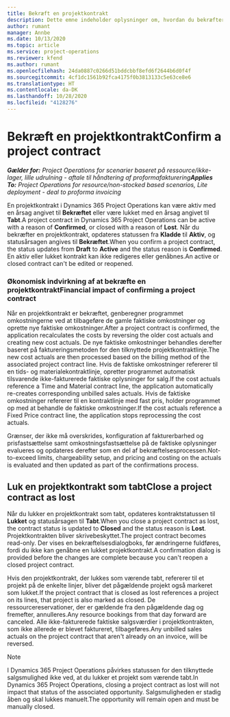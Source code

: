 ```yaml
---
title: Bekræft en projektkontrakt
description: Dette emne indeholder oplysninger om, hvordan du bekræfter en kontrakt i Project Operations.
author: rumant
manager: Annbe
ms.date: 10/13/2020
ms.topic: article
ms.service: project-operations
ms.reviewer: kfend
ms.author: rumant
ms.openlocfilehash: 24da0887c0266d51bddcbbf8efd6f2644b6d0f4f
ms.sourcegitcommit: 4cf1dc1561b92fca4175f0b3813133c5e63ce8e6
ms.translationtype: HT
ms.contentlocale: da-DK
ms.lasthandoff: 10/28/2020
ms.locfileid: "4128276"
---
```

# <a name="confirm-a-project-contract"></a><span data-ttu-id="76dda-103">Bekræft en projektkontrakt</span><span class="sxs-lookup"><span data-stu-id="76dda-103">Confirm a project contract</span></span>

<span data-ttu-id="76dda-104">_**Gælder for:** Project Operations for scenarier baseret på ressource/ikke-lager, lille udrulning - aftale til håndtering af proformafakturering_</span><span class="sxs-lookup"><span data-stu-id="76dda-104">_**Applies To:** Project Operations for resource/non-stocked based scenarios, Lite deployment - deal to proforma invoicing_</span></span>

<span data-ttu-id="76dda-105">En projektkontrakt i Dynamics 365 Project Operations kan være aktiv med en årsag angivet til **Bekræftet** eller være lukket med en årsag angivet til **Tabt**.</span><span class="sxs-lookup"><span data-stu-id="76dda-105">A project contract in Dynamics 365 Project Operations can be active with a reason of **Confirmed**, or closed with a reason of **Lost**.</span></span> <span data-ttu-id="76dda-106">Når du bekræfter en projektkontrakt, opdateres statussen fra **Kladde** til **Aktiv**, og statusårsagen angives til **Bekræftet**.</span><span class="sxs-lookup"><span data-stu-id="76dda-106">When you confirm a project contract, the status updates from **Draft** to **Active** and the status reason is **Confirmed**.</span></span> <span data-ttu-id="76dda-107">En aktiv eller lukket kontrakt kan ikke redigeres eller genåbnes.</span><span class="sxs-lookup"><span data-stu-id="76dda-107">An active or closed contract can't be edited or reopened.</span></span> 

### <a name="financial-impact-of-confirming-a-project-contract"></a><span data-ttu-id="76dda-108">Økonomisk indvirkning af at bekræfte en projektkontrakt</span><span class="sxs-lookup"><span data-stu-id="76dda-108">Financial impact of confirming a project contract</span></span>

<span data-ttu-id="76dda-109">Når en projektkontrakt er bekræftet, genberegner programmet omkostningerne ved at tilbageføre de gamle faktiske omkostninger og oprette nye faktiske omkostninger.</span><span class="sxs-lookup"><span data-stu-id="76dda-109">After a project contract is confirmed, the application recalculates the costs by reversing the older cost actuals and creating new cost actuals.</span></span> <span data-ttu-id="76dda-110">De nye faktiske omkostninger behandles derefter baseret på faktureringsmetoden for den tilknyttede projektkontraktlinje.</span><span class="sxs-lookup"><span data-stu-id="76dda-110">The new cost actuals are then processed based on the billing method of the associated project contract line.</span></span> <span data-ttu-id="76dda-111">Hvis de faktiske omkostninger refererer til en tids- og materialekontraktlinje, opretter programmet automatisk tilsvarende ikke-fakturerede faktiske oplysninger for salg.</span><span class="sxs-lookup"><span data-stu-id="76dda-111">If the cost actuals reference a Time and Material contract line, the application automatically re-creates corresponding unbilled sales actuals.</span></span> <span data-ttu-id="76dda-112">Hvis de faktiske omkostninger refererer til en kontraktlinje med fast pris, holder programmet op med at behandle de faktiske omkostninger.</span><span class="sxs-lookup"><span data-stu-id="76dda-112">If the cost actuals reference a Fixed Price contract line, the application stops reprocessing the cost actuals.</span></span>

<span data-ttu-id="76dda-113">Grænser, der ikke må overskrides, konfiguration af fakturerbarhed og prisfastsættelse samt omkostningsfastsættelse på de faktiske oplysninger evalueres og opdateres derefter som en del af bekræftelsesprocessen.</span><span class="sxs-lookup"><span data-stu-id="76dda-113">Not-to-exceed limits, chargeability setup, and pricing and costing on the actuals is evaluated and then updated as part of the confirmations process.</span></span>

## <a name="close-a-project-contract-as-lost"></a><span data-ttu-id="76dda-114">Luk en projektkontrakt som tabt</span><span class="sxs-lookup"><span data-stu-id="76dda-114">Close a project contract as lost</span></span>

<span data-ttu-id="76dda-115">Når du lukker en projektkontrakt som tabt, opdateres kontraktstatussen til **Lukket** og statusårsagen til **Tabt**.</span><span class="sxs-lookup"><span data-stu-id="76dda-115">When you close a project contract as lost, the contract status is updated to **Closed** and the status reason is **Lost**.</span></span> <span data-ttu-id="76dda-116">Projektkontrakten bliver skrivebeskyttet.</span><span class="sxs-lookup"><span data-stu-id="76dda-116">The project contract becomes read-only.</span></span> <span data-ttu-id="76dda-117">Der vises en bekræftelsesdialogboks, før ændringerne fuldføres, fordi du ikke kan genåbne en lukket projektkontrakt.</span><span class="sxs-lookup"><span data-stu-id="76dda-117">A confirmation dialog is provided before the changes are complete because you can't reopen a closed project contract.</span></span>

<span data-ttu-id="76dda-118">Hvis den projektkontrakt, der lukkes som værende tabt, refererer til et projekt på de enkelte linjer, bliver det pågældende projekt også markeret som lukket.</span><span class="sxs-lookup"><span data-stu-id="76dda-118">If the project contract that is closed as lost references a project on its lines, that project is also marked as closed.</span></span> <span data-ttu-id="76dda-119">De ressourcereservationer, der er gældende fra den pågældende dag og fremefter, annulleres.</span><span class="sxs-lookup"><span data-stu-id="76dda-119">Any resource bookings from that day forward are canceled.</span></span> <span data-ttu-id="76dda-120">Alle ikke-fakturerede faktiske salgsværdier i projektkontrakten, som ikke allerede er blevet faktureret, tilbageføres.</span><span class="sxs-lookup"><span data-stu-id="76dda-120">Any unbilled sales actuals on the project contract that aren't already on an invoice, will be reversed.</span></span>

> [!NOTE]
> <span data-ttu-id="76dda-121">I Dynamics 365 Project Operations påvirkes statussen for den tilknyttede salgsmulighed ikke ved, at du lukker et projekt som værende tabt.</span><span class="sxs-lookup"><span data-stu-id="76dda-121">In Dynamics 365 Project Operations, closing a project contract as lost will not impact that status of the associated opportunity.</span></span> <span data-ttu-id="76dda-122">Salgsmuligheden er stadig åben og skal lukkes manuelt.</span><span class="sxs-lookup"><span data-stu-id="76dda-122">The opportunity will remain open and must be manually closed.</span></span>
